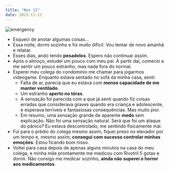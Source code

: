 ```yaml
---
title: "Nov 12"
date: 2023-11-12
---
```


![emergency](https://blog.ansi.org/wp-content/uploads/2016/08/Elevator2BButton.jpg)

- Esqueci de anotar algumas coisas...
- Essa noite, dormi sozinho e foi muito difícil. Vou tentar de novo amanhã e relatar.
- Esses dias, ando tendo **pesadelos**. Espero não continuar assim.
- Após o almoço, estudei um pouco com meu pai. A partir daí, comecei a me sentir um pouco estranho, mas nada fora do normal.
- Esperei meu colega do condomínio me chamar para jogarmos videogame. Enquanto estava sentado no sofá da minha casa, senti:
    - Falta de ar, parecia que eu estava com **menos capacidade de me manter ventilado**.
    - Um estranho **aperto no tórax**.
    - A sensação foi parecida com a que já senti quando fiz coisas erradas que considerava graves quando era criança e adolescente, e esperava terríveis e fantasiosas consequências. Mas muito pior.
    - Em resumo, uma sensação grande de aparente **medo** sem explicação. Não foi uma sensação natural. Será que foi um ataque do pânico? Eu estava descontrolado, me sentindo fisicamente mal.
- Fui para o prédio do colega mesmo assim, fiquei preso no elevador por um tempo e, mesmo assim, **consegui com sucesso controlar minhas emoções**. Estou ficando bom nisso.
- Voltei para casa depois de apenas alguns minutos na casa do meu colega, e minha mãe prontamente me medicou com Rivotril 5 gotas e dormi. Não consigo me medicar sozinho, **ainda não superei o horror aos medicamentos**.
